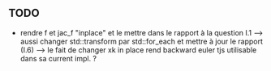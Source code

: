 ## TODO
- rendre f et jac_f "inplace" et le mettre dans le rapport à la question I.1 
--> aussi changer std::transform par std::for_each et mettre à jour le rapport (I.6)
--> le fait de changer xk in place rend backward euler tjs utilisable dans sa current impl. ?
